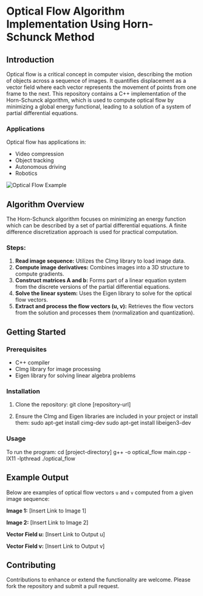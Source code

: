 # Optical Flow Algorithm Implementation Using Horn-Schunck Method

## Introduction
Optical flow is a critical concept in computer vision, describing the motion of objects across a sequence of images. It quantifies displacement as a vector field where each vector represents the movement of points from one frame to the next. This repository contains a C++ implementation of the Horn-Schunck algorithm, which is used to compute optical flow by minimizing a global energy functional, leading to a solution of a system of partial differential equations.

### Applications
Optical flow has applications in:
- Video compression
- Object tracking
- Autonomous driving
- Robotics

![Optical Flow Example](https://en.wikipedia.org/wiki/Optical_flow#/media/File:Opticfloweg.png)

## Algorithm Overview
The Horn-Schunck algorithm focuses on minimizing an energy function which can be described by a set of partial differential equations. A finite difference discretization approach is used for practical computation.

### Steps:
1. **Read image sequence:** Utilizes the CImg library to load image data.
2. **Compute image derivatives:** Combines images into a 3D structure to compute gradients.
3. **Construct matrices A and b:** Forms part of a linear equation system from the discrete versions of the partial differential equations.
4. **Solve the linear system:** Uses the Eigen library to solve for the optical flow vectors.
5. **Extract and process the flow vectors (u, v):** Retrieves the flow vectors from the solution and processes them (normalization and quantization).

## Getting Started

### Prerequisites
- C++ compiler
- CImg library for image processing
- Eigen library for solving linear algebra problems

### Installation
1. Clone the repository:
git clone [repository-url]

2. Ensure the CImg and Eigen libraries are included in your project or install them:
sudo apt-get install cimg-dev
sudo apt-get install libeigen3-dev


### Usage
To run the program:
cd [project-directory]
g++ -o optical_flow main.cpp -lX11 -lpthread
./optical_flow


## Example Output
Below are examples of optical flow vectors `u` and `v` computed from a given image sequence:

**Image 1:** [Insert Link to Image 1]

**Image 2:** [Insert Link to Image 2]

**Vector Field u:** [Insert Link to Output u]

**Vector Field v:** [Insert Link to Output v]

## Contributing
Contributions to enhance or extend the functionality are welcome. Please fork the repository and submit a pull request.






